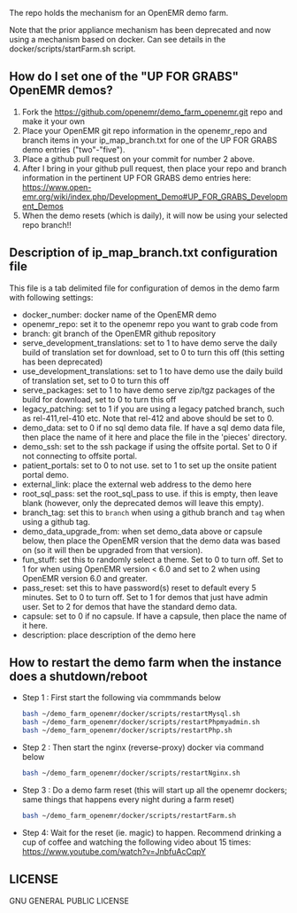 The repo holds the mechanism for an OpenEMR demo farm.

Note that the prior appliance mechanism has been deprecated and now using a mechanism
based on docker. Can see details in the docker/scripts/startFarm.sh script.

How do I set one of the "UP FOR GRABS" OpenEMR demos?
-----------------------------------------------------
1. Fork the https://github.com/openemr/demo_farm_openemr.git repo and make it your own
2. Place your OpenEMR git repo information in the openemr_repo and branch items in
   your ip_map_branch.txt for one of the UP FOR GRABS demo entries ("two"-"five").
3. Place a github pull request on your commit for number 2 above.
4. After I bring in your github pull request, then place your repo and branch
   information in the pertinent UP FOR GRABS demo entries here:
   https://www.open-emr.org/wiki/index.php/Development_Demo#UP_FOR_GRABS_Development_Demos
5. When the demo resets (which is daily), it will now be using your selected repo branch!!

Description of ip_map_branch.txt configuration file
---------------------------------------------------
This file is a tab delimited file for configuration of demos in the demo farm with following settings:
- docker_number: docker name of the OpenEMR demo
- openemr_repo: set it to the openemr repo you want to grab code from
- branch: git branch of the OpenEMR github repository
- serve_development_translations: set to 1 to have demo serve the daily build of translation set for download, set to 0 to turn this off (this setting has been deprecated)
- use_development_translations: set to 1 to have demo use the daily build of translation set, set to 0 to turn this off
- serve_packages: set to 1 to have demo serve zip/tgz packages of the build for download, set to 0 to turn this off
- legacy_patching: set to 1 if you are using a legacy patched branch, such as rel-411,rel-410 etc. Note that rel-412 and above should be set to 0.
- demo_data: set to 0 if no sql demo data file. If have a sql demo data file, then place the name of it here and place the file in the 'pieces' directory.
- demo_ssh: set to the ssh package if using the offsite portal. Set to 0 if not connecting to offsite portal.
- patient_portals: set to 0 to not use. set to 1 to set up the onsite patient portal demo.
- external_link: place the external web address to the demo here
- root_sql_pass: set the root_sql_pass to use. if this is empty, then leave blank (however, only the deprecated demos will leave this empty).
- branch_tag: set this to `branch` when using a github branch and `tag` when using a github tag. 
- demo_data_upgrade_from: when set demo_data above or capsule below, then place the OpenEMR version that the demo data was based on (so it will then be upgraded from that version).
- fun_stuff: set this to randomly select a theme. Set to 0 to turn off. Set to 1 for when using OpenEMR version < 6.0 and set to 2 when using OpenEMR version 6.0 and greater.
- pass_reset: set this to have password(s) reset to default every 5 minutes. Set to 0 to turn off. Set to 1 for demos that just have admin user. Set to 2 for demos that have the standard demo data.
- capsule: set to 0 if no capsule. If have a capsule, then place the name of it here.
- description: place description of the demo here

How to restart the demo farm when the instance does a shutdown/reboot
----------------------------------------------------------------
- Step 1 : First start the following via commmands below
    ```sh
    bash ~/demo_farm_openemr/docker/scripts/restartMysql.sh
    bash ~/demo_farm_openemr/docker/scripts/restartPhpmyadmin.sh
    bash ~/demo_farm_openemr/docker/scripts/restartPhp.sh
    ```
- Step 2 : Then start the nginx (reverse-proxy) docker via command below
    ```sh
    bash ~/demo_farm_openemr/docker/scripts/restartNginx.sh
    ```
- Step 3 : Do a demo farm reset (this will start up all the openemr dockers; same things that happens every night during a farm reset)
    ```sh
    bash ~/demo_farm_openemr/docker/scripts/restartFarm.sh
    ```
- Step 4: Wait for the reset (ie. magic) to happen. Recommend drinking a cup of coffee and watching the following video about 15 times: https://www.youtube.com/watch?v=JnbfuAcCqpY

LICENSE
--------------------------------------
GNU GENERAL PUBLIC LICENSE
